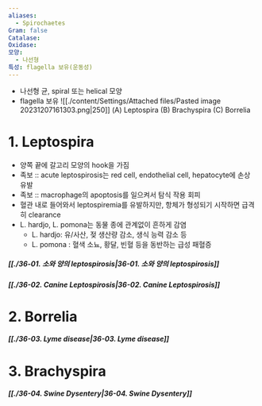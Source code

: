 ```yaml
---
aliases:
  - Spirochaetes
Gram: false
Catalase: 
Oxidase: 
모양:
  - 나선형
특성: flagella 보유(운동성)
---
```

- 나선형 균, spiral 또는 helical 모양
- flagella 보유
![[./content/Settings/Attached files/Pasted image 20231207161303.png|250]]
(A) Leptospira (B) Brachyspira (C) Borrelia
# 1. Leptospira
- 양쪽 끝에 갈고리 모양의 hook을 가짐
- 족보 :: acute leptospirosis는 red cell, endothelial cell, hepatocyte에 손상 유발
- 족보 :: macrophage의 apoptosis를 일으켜서 탐식 작용 회피
- 혈관 내로 들어와서 leptospiremia를 유발하지만, 항체가 형성되기 시작하면 급격히 clearance
- L. hardjo, L. pomona는 동물 종에 관계없이 흔하게 감염
	- L. hardjo: 유/사산, 젖 생산량 감소, 생식 능력 감소 등
	- L. pomona : 혈색 소뇨, 황달, 빈혈 등을 동반하는 급성 패혈증
##### [[./36-01. 소와 양의 leptospirosis|36-01. 소와 양의 leptospirosis]]
##### [[./36-02. Canine Leptospirosis|36-02. Canine Leptospirosis]]
# 2. Borrelia

##### [[./36-03. Lyme disease|36-03. Lyme disease]]
# 3. Brachyspira

##### [[./36-04. Swine Dysentery|36-04. Swine Dysentery]]

